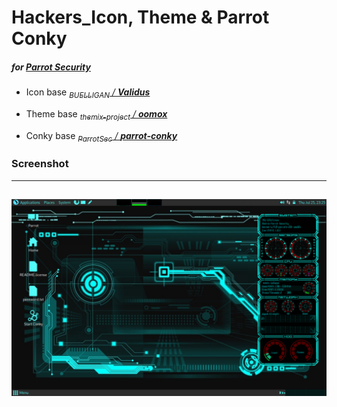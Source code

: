# Hackers_Icon, Theme & Parrot Conky
##### for [*Parrot Security*](https://www.parrotsec.org/)

 - Icon base
*[<sub>BUELLIGAN</sub> / **Validus**](https://www.mate-look.org/p/1275784/)*

 - Theme base
*[<sub>themix-project</sub> / **oomox**](https://github.com/themix-project/oomox)*

 - Conky base
*[<sub>ParrotSec</sub> / **parrot-conky**](https://github.com/ParrotSec/parrot-conky)*

### Screenshot
---
![desktop](https://raw.githubusercontent.com/hageEX/pacit/master/screenshots/desktop.png)
---
